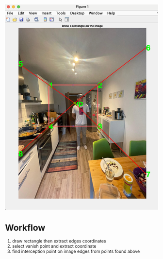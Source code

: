 <img src="points.png" alt="drawing" width="600"/>

# Workflow

1. draw rectangle then extract edges coordinates
2. select vanish point and extract coordinate
3. find interception point on image edges from points found above


